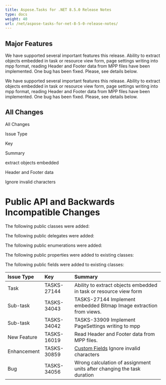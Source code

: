 ```yaml
---
title: Aspose.Tasks for .NET 8.5.0 Release Notes
type: docs
weight: 40
url: /net/aspose-tasks-for-net-8-5-0-release-notes/
---
```


## **Major Features**
We have supported several important features this release. Ability 
to extract objects embedded in task or resource view form, page settings
writing into mpp format, reading Header and Footer data from MPP 
files have been implemented. One bug has been fixed. Please, see details
below. 

We have supported several important features this release. Ability 
to extract objects embedded in task or resource view form, page settings
writing into mpp format, reading Header and Footer data from MPP 
files have been implemented. One bug has been fixed. Please, see details
below.
## **All Changes**
All Changes

Issue Type

Key

Summary

extract objects embedded

Header and Footer data

Ignore invalid characters
# **Public API and Backwards Incompatible Changes**
The following public classes were added:

The following public delegates were added:

The following public enumerations were added:

The following public properties were added to existing classes:

The following public fields were added to existing classes:

|**Issue Type** |**Key** |**Summary** |
| :- | :- | :- |
|Task |TASKS-27144 |Ability to extract objects embedded in task or resource view form |
|Sub-task |TASKS-34043 |TASKS-27144 Implement embedded Bitmap Image extraction from views. |
|Sub-task |TASKS-34042 |TASKS-33909 Implement PageSettings writing to mpp |
|New Feature |TASKS-16019 |Read Header and Footer data from MPP files. |
|Enhancement |TASKS-30859 |[Custom Fields](/pages/createpage.action?spaceKey=tasksnet&title=Custom+++Fields&linkCreation=true&fromPageId=16287091) Ignore invalid characters |
|Bug |TASKS-34056 |Wrong calculation of assignment units after changing the task duration |

